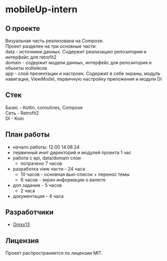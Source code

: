 # mobileUp-intern

## О проекте

Визуальная часть реализована на Compose. <br />
Проект разделен на три основные части: <br />
data - источники данных. Содержит реализацию репозитория и интерфейс для retrofit2 <br />
domain - содержит модели данных, интерфейс для репозитория и обьекты юзКейсов <br />
app - слой презентации и настроек. Содержит в себе экраны, модуль навигации, ViewModel, первичную настройку приложения и модули DI <br />

## Стек

Базис - Kotlin, coroutines, Compose <br />
Сеть - Retrofit2 <br />
DI - Koin <br />

## План работы

- начало работы: 12:00 14.08.24
- первичный инит директорий и модулей проекта 1 час <br />
- работа с api, data/domain слои <br />
    - потрачено 7 часов <br />
- разработка view части - 24 часа <br />
  - 10 часов - основная вью-список + перенос темы
  - 6 часов - экран информации о валюте
- доп задание - 5 часов <br />
  - 2 часа
- документация - 4 часа

## Разработчики

- [Onixx13](https://github.com/Onixx-dev)

## Лицензия

Проект распространяется по лицензии MIT.
